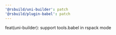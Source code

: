 ```yaml
---
'@rsbuild/uni-builder': patch
'@rsbuild/plugin-babel': patch
---
```


feat(uni-builder): support tools.babel in rspack mode
